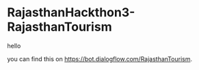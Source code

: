# RajasthanHackthon3-RajasthanTourism

hello 

you can find this on https://bot.dialogflow.com/RajasthanTourism.